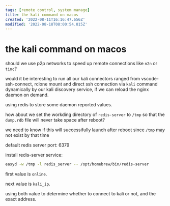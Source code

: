 ```yaml
---
tags: [remote control, system manage]
title: the kali command on macos
created: '2022-08-11T16:16:47.656Z'
modified: '2022-08-18T08:00:54.815Z'
---
```


# the kali command on macos

should we use p2p networks to speed up remote connections like `n2n` or `tinc`?

would it be interesting to run all our kali connectors ranged from vscode-ssh-connect, rclone mount and direct ssh connection via `kali` command dynamically by our kali discovery service, if we can reload the nginx daemon on demand.

using redis to store some daemon reported values.

how about we set the workding directory of `redis-server` to `/tmp` so that the `dump.rdb` file will never take space after reboot?

we need to know if this will successifully launch after reboot since `/tmp` may not exist by that time

default redis server port: 6379

install redis-server service:
```bash
easyd -w /tmp -l redis_server -- /opt/homebrew/bin/redis-server
```

first value is `online`.

next value is `kali_ip`.

using both value to determine whether to connect to kali or not, and the exact address.

